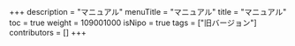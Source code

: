 +++
description = "マニュアル"
menuTitle = "マニュアル"
title = "マニュアル"
toc = true
weight = 109001000
isNipo = true
tags = ["旧バージョン"]
contributors = []
+++
